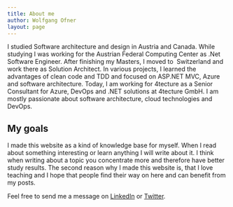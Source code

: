 ```yaml
---
title: About me
author: Wolfgang Ofner
layout: page
---
```

I studied Software architecture and design in Austria and Canada. While studying I was working for the Austrian Federal Computing Center as .Net Software Engineer. After finishing my Masters, I moved to  Switzerland and work there as Solution Architect. In various projects, I learned the advantages of clean code and TDD and focused on ASP.NET MVC, Azure and software architecture. Today, I am working for 4tecture as a Senior Consultant for Azure, DevOps and .NET solutions at 4tecture GmbH. I am mostly passionate about software architecture, cloud technologies and DevOps.

## My goals

I made this website as a kind of knowledge base for myself. When I read about something interesting or learn anything I will write about it. I think when writing about a topic you concentrate more and therefore have better study results. The second reason why I made this website is, that I love teaching and I hope that people find their way on here and can benefit from my posts.

Feel free to send me a message on <a href="https://www.linkedin.com/in/wolfgangofner/" target="_blank" rel="noopener">LinkedIn</a> or <a href="https://twitter.com/wolfgang_ofner" target="_blank" rel="noopener">Twitter</a>.
